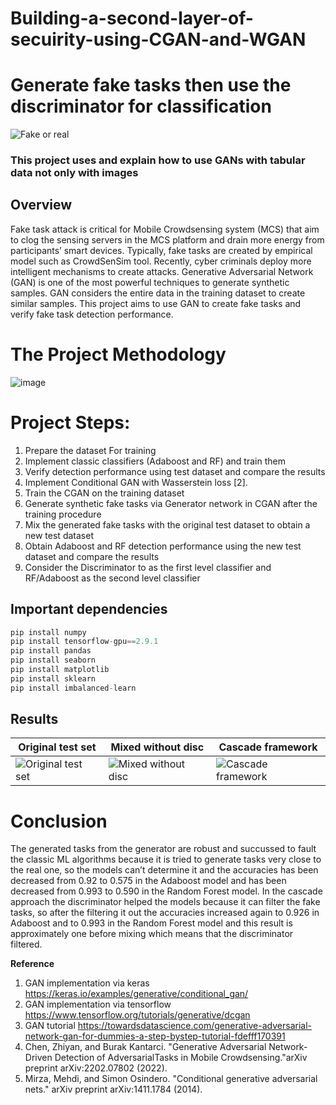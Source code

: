 # Building-a-second-layer-of-secuirity-using-CGAN-and-WGAN

# Generate fake tasks then use the discriminator for classification
![Fake or real](https://drive.google.com/uc?export=view&id=1-PMAvx35fcqMgSatbjTQjxx7nGWJJTv-)

### This project uses and explain how to use GANs with tabular data not only with images

## Overview
Fake task attack is critical for Mobile Crowdsensing system (MCS) that aim to clog the sensing servers in the MCS platform and drain more energy from participants’ smart devices. Typically, fake tasks are created by empirical model such as CrowdSenSim tool. Recently, cyber criminals deploy more intelligent mechanisms to create attacks. Generative Adversarial Network (GAN) is one of the most powerful techniques to generate synthetic samples. GAN considers the entire data in the training dataset to create similar samples. This project aims to use GAN to create fake tasks and verify fake task detection performance.<br>


# The Project Methodology

![image](https://drive.google.com/uc?export=view&id=1DqTuRozMCieSHShD5_udzpP2MxR8MTFo)



# Project Steps:

1. Prepare the dataset For training
2. Implement classic classifiers (Adaboost and RF) and train them
3. Verify detection performance using test dataset and compare the results
4. Implement Conditional GAN with Wasserstein loss [2].
5. Train the CGAN on the training dataset
6. Generate synthetic fake tasks via Generator network in CGAN after the training procedure
7. Mix the generated fake tasks with the original test dataset to obtain a new test dataset
8. Obtain Adaboost and RF detection performance using the new test dataset and compare the results
9. Consider the Discriminator to as the first level classifier and RF/Adaboost as the second level classifier


## Important dependencies
```python
pip install numpy 
pip install tensorflow-gpu==2.9.1
pip install pandas 
pip install seaborn 
pip install matplotlib 
pip install sklearn
pip install imbalanced-learn
```

## Results

|    Original test set                                                                                               | Mixed without disc                                                                                  | Cascade framework                                                                                  |
|---------------------------------------------------------------------------------------------------|-----------------------------------------------------------------------------------------------------|----------------------------------------------------------------------------------------------------|
| ![Original test set](https://drive.google.com/uc?export=view&id=1ZQSdpkSDZ-QCko7_9cE8iQDpWx7fYNnv) | ![Mixed without disc](https://drive.google.com/uc?export=view&id=10F31icaCioeeXcFox_4R9GkNMSm3KVmA) | ![Cascade framework](https://drive.google.com/uc?export=view&id=1ov0sRD1zQxonKinQjQOqzZsE4cvA-F06) |





# Conclusion
The generated tasks from the generator are robust and succussed to fault the classic ML algorithms because it is tried to generate tasks very close to the real one, so the models can’t determine it and the accuracies has been decreased from 0.92 to 0.575 in the Adaboost model and has been decreased from 0.993 to 0.590 in the Random Forest model.
In the cascade approach the discriminator helped the models because it can filter the fake tasks, so after the filtering it out the accuracies increased again to 0.926 in Adaboost and to 0.993 in the Random Forest model and this result is approximately one before mixing which means that the discriminator filtered.


**Reference**
1. GAN implementation via keras https://keras.io/examples/generative/conditional_gan/
2. GAN implementation via tensorflow https://www.tensorflow.org/tutorials/generative/dcgan
3. GAN tutorial https://towardsdatascience.com/generative-adversarial-network-gan-for-dummies-a-step-bystep-tutorial-fdefff170391
4. Chen, Zhiyan, and Burak Kantarci. "Generative Adversarial Network-Driven Detection of AdversarialTasks in Mobile Crowdsensing."arXiv preprint arXiv:2202.07802 (2022).
5. Mirza, Mehdi, and Simon Osindero. "Conditional generative adversarial nets." arXiv preprint arXiv:1411.1784 (2014).
